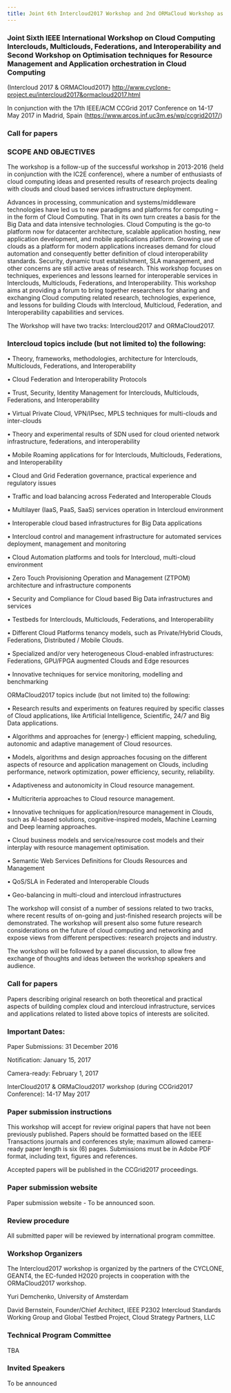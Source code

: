 ```yaml
---
title: Joint 6th Intercloud2017 Workshop and 2nd ORMaCloud Workshop as part of ICCGrid 2017 IEEE/ACM Conference
---
```


### Joint Sixth IEEE International Workshop on Cloud Computing Interclouds, Multiclouds, Federations, and Interoperability and Second Workshop on Optimisation techniques for Resource Management and Application orchestration in Cloud Computing 
(Intercloud 2017 & ORMACloud2017) 
<http://www.cyclone-project.eu/intercloud2017&ormacloud2017.html>

In conjunction with the 17th IEEE/ACM CCGrid 2017 Conference on 14-17 May 2017 in Madrid, Spain 
(https://www.arcos.inf.uc3m.es/wp/ccgrid2017/)


### Call for papers 

### SCOPE AND OBJECTIVES	

The workshop is a follow-up of the successful workshop in 2013-2016 (held in conjunction with the IC2E conference), 
where a number of enthusiasts of cloud computing ideas and presented results of research projects dealing with clouds 
and cloud based services infrastructure deployment.  

Advances in processing, communication and systems/middleware technologies have led us to new paradigms and platforms for computing – in the form of Cloud Computing. That in its own turn creates a basis for the Big Data and data intensive technologies.
Cloud Computing is the go-to platform now for datacenter architecture, scalable application hosting, new application development, and mobile applications platform. Growing use of clouds as a platform for modern applications increases demand for cloud automation and consequently better definition of cloud interoperability standards. Security, dynamic trust establishment, SLA management, and other concerns are still active areas of research. This workshop focuses on techniques, experiences and lessons learned for interoperable services in Interclouds, Multiclouds, Federations, and Interoperability. This workshop aims at providing a forum to bring together researchers for sharing and exchanging Cloud computing related research, technologies, experience, and lessons for building Clouds with Intercloud, Multicloud, Federation, and Interoperability capabilities and services.


The Workshop will have two tracks: Intercloud2017 and ORMaCloud2017. 

### Intercloud topics include (but not limited to) the following:

•	Theory, frameworks, methodologies, architecture for Interclouds, Multiclouds, Federations, and Interoperability

•	Cloud Federation and Interoperability Protocols

•	Trust, Security, Identity Management for Interclouds, Multiclouds, Federations, and Interoperability

•	Virtual Private Cloud, VPN/IPsec, MPLS techniques for multi-clouds and inter-clouds

•	Theory and experimental results of SDN used for cloud oriented network infrastructure, federations, and interoperability

•	Mobile Roaming applications for for Interclouds, Multiclouds, Federations, and Interoperability

•	Cloud and Grid Federation governance, practical experience and regulatory issues

•	Traffic and load balancing across Federated and Interoperable Clouds

•	Multilayer (IaaS, PaaS, SaaS) services operation in Intercloud environment

•	Interoperable cloud based infrastructures for Big Data applications

•	Intercloud control and management infrastructure for automated services deployment, management and monitoring

• Cloud Automation platforms and tools for Intercloud, multi-cloud environment

• Zero Touch Provisioning Operation and Management (ZTPOM) architecture and infrastructure components

• Security and Compliance for Cloud based Big Data infrastructures and services 

•	Testbeds for Interclouds, Multiclouds, Federations, and Interoperability

•	Different Cloud Platforms tenancy models, such as Private/Hybrid Clouds, Federations, Distributed / Mobile Clouds.
 
•	Specialized and/or very heterogeneous Cloud-enabled infrastructures: Federations, GPU/FPGA augmented Clouds and Edge resources

•	Innovative techniques for service monitoring, modelling and benchmarking 

ORMaCloud2017 topics include (but not limited to) the following:

•	Research  results  and    experiments  on   features  required
  by specific classes of Cloud applications, like Artificial
  Intelligence, Scientific, 24/7  and  Big Data  applications.

•	Algorithms  and   approaches  for  (energy-) efficient mapping,
  scheduling, autonomic and adaptive management of Cloud  resources.

•	Models, algorithms and design approaches focusing on the different
  aspects of resource and application management on Clouds,
  including performance, network optimization, power efficiency,
  security, reliability.

•	Adaptiveness and  autonomicity in Cloud  resource management.

•	Multicriteria  approaches to Cloud  resource management.

•	Innovative techniques  for  application/resource management in
  Clouds, such as AI-based solutions, cognitive-inspired models,
  Machine Learning and  Deep  learning approaches.

•	Cloud  business models and service/resource cost models and their
  interplay with  resource management optimisation.

•	Semantic Web Services Definitions for Clouds Resources and Management

•	QoS/SLA in Federated and Interoperable Clouds

•	Geo-balancing in multi-cloud and intercloud infrastructures 

The workshop will consist of a number of sessions related to two tracks, where recent results of on-going and just-finished research projects will be demonstrated. The workshop will present also some future research considerations on the future of cloud computing 
and networking and expose views from different perspectives: research projects and industry.

The workshop will be followed by a panel discussion, to allow free exchange of thoughts and ideas between the 
workshop speakers and audience. 


### Call for papers

Papers describing original research on both theoretical and practical aspects of building complex cloud and intercloud 
infrastructure, services and applications related to listed above topics of interests are solicited.

### Important Dates:

Paper Submissions: 31 December 2016  

Notification: January 15, 2017

Camera-ready: February 1, 2017

InterCloud2017 & ORMaCloud2017 workshop (during CCGrid2017 Conference): 14-17 May 2017 

### Paper submission instructions

This workshop will accept for review original papers that have not been previously published. Papers should 
be formatted based on the IEEE Transactions journals and conferences style; maximum allowed camera-ready paper length is six (6) pages. 
Submissions must be in Adobe PDF format, including text, figures and references.

Accepted papers will be published in the CCGrid2017 proceedings. 

### Paper submission website 

Paper submission website - To be announced soon.


### Review procedure 

All submitted paper will be reviewed by international program committee.

### Workshop Organizers

The Intercloud2017 workshop is organized by the partners of the CYCLONE, GEANT4, the EC-funded H2020 projects in cooperation with the ORMaCloud2017 workshop.

Yuri Demchenko, University of Amsterdam

David Bernstein, Founder/Chief Architect, IEEE P2302 Intercloud Standards Working Group and Global Testbed Project, Cloud Strategy Partners, LLC



### Technical Program Committee 

TBA 


### Invited Speakers

To be announced


